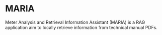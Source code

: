 # MARIA
Meter Analysis and Retrieval Information Assistant (MARIA) is a RAG application aim to locally retrieve information from technical manual PDFs.
